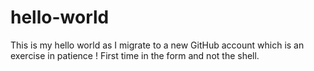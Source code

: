 # hello-world
This is my hello world as I migrate to a new GitHub account which is an exercise in patience !
First time in  the form and not the shell.
